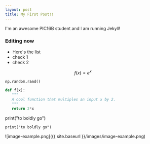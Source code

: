 ```yaml
---
layout: post
title: My First Post!! 
---
```


I'm an awesome PIC16B student and I am running Jekyll! 


### Editing now

- Here's the list
 - check 1
 - check 2

 $$f(x) = e^x$$

 `np.random.rand()`

 ```python
def f(x):
    """
    A cool function that multiples an input x by 2. 
    """
    return 2*x
 ```


print("to boldly go")

`print("to boldly go")`

![image-example.png]({{ site.baseurl }}/images/image-example.png)